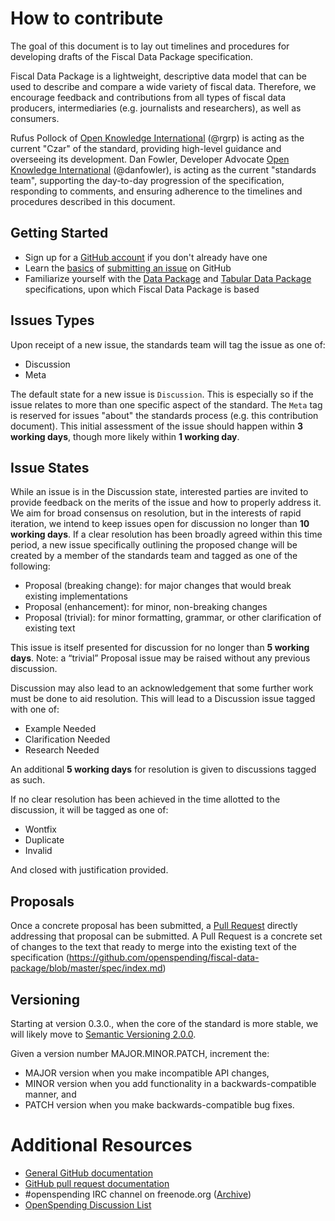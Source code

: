 # How to contribute

The goal of this document is to lay out timelines and procedures for developing drafts of the Fiscal Data Package specification.

Fiscal Data Package is a lightweight, descriptive data model that can be used to describe and compare a wide variety of fiscal data.  Therefore, we encourage feedback and contributions from all types of fiscal data producers, intermediaries (e.g. journalists and researchers), as well as consumers.

Rufus Pollock of [Open Knowledge International](https://okfn.org/) (@rgrp) is acting as the current "Czar" of the standard, providing high-level guidance and overseeing its development.  Dan Fowler, Developer Advocate [Open Knowledge International](https://okfn.org/) (@danfowler), is acting as the current "standards team", supporting the day-to-day progression of the specification, responding to comments, and ensuring adherence to the timelines and procedures described in this document.

## Getting Started

* Sign up for a [GitHub account](https://github.com/signup/free) if you don't already have one
* Learn the [basics](https://help.github.com/articles/creating-an-issue/) of [submitting an issue](https://github.com/openspending/fiscal-data-package/issues/new) on GitHub
* Familiarize yourself with the [Data Package](http://dataprotocols.org/data-packages/index.html) and [Tabular Data Package](http://dataprotocols.org/tabular-data-package/index.html) specifications, upon which Fiscal Data Package is based

## Issues Types

Upon receipt of a new issue, the standards team will tag the issue as one of:

* Discussion
* Meta

The default state for a new issue is `Discussion`.  This is especially so if the issue relates to more than one specific aspect of the standard.  The `Meta` tag is reserved for issues "about" the standards process (e.g. this contribution document).  This initial assessment of the issue should happen within **3 working days**, though more likely within **1 working day**.

## Issue States

While an issue is in the Discussion state, interested parties are invited to provide feedback on the merits of the issue and how to properly address it.  We aim for broad consensus on resolution, but in the interests of rapid iteration, we intend to keep issues open for discussion no longer than **10 working days**.  If a clear resolution has been broadly agreed within this time period, a new issue specifically outlining the proposed change will be created by a member of the standards team and tagged as one of the following:

* Proposal (breaking change): for major changes that would break existing implementations
* Proposal (enhancement): for minor, non-breaking changes 
* Proposal (trivial): for minor formatting, grammar, or other clarification of existing text

This issue is itself presented for discussion for no longer than **5 working days**.  Note: a “trivial” Proposal issue may be raised without any previous discussion.

Discussion may also lead to an acknowledgement that some further work must be done to aid resolution.  This will lead to a Discussion issue tagged with one of:

* Example Needed
* Clarification Needed
* Research Needed

An additional **5 working days** for resolution is given to discussions tagged as such.

If no clear resolution has been achieved in the time allotted to the discussion, it will be tagged as one of:

* Wontfix
* Duplicate
* Invalid

And closed with justification provided.

## Proposals

Once a concrete proposal has been submitted, a [Pull Request](https://help.github.com/articles/using-pull-requests/) directly addressing that proposal can be submitted.  A Pull Request is a concrete set of changes to the text that ready to merge into the existing text of the specification (https://github.com/openspending/fiscal-data-package/blob/master/spec/index.md)

## Versioning

Starting at version 0.3.0., when the core of the standard is more stable, we will likely move to [Semantic Versioning 2.0.0](http://semver.org/).

Given a version number MAJOR.MINOR.PATCH, increment the:

* MAJOR version when you make incompatible API changes,
* MINOR version when you add functionality in a backwards-compatible manner, and
* PATCH version when you make backwards-compatible bug fixes.

# Additional Resources

* [General GitHub documentation](https://help.github.com/)
* [GitHub pull request documentation](https://help.github.com/send-pull-requests/)
* #openspending IRC channel on freenode.org ([Archive](https://botbot.me/freenode/openspending/))
* [OpenSpending Discussion List](https://discuss.okfn.org/c/openspending)



